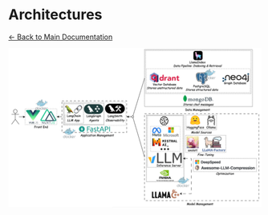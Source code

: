 # Architectures

[← Back to Main Documentation](../../../../README.md)

![Arch](./../../../imgs/Arch.jpeg)
